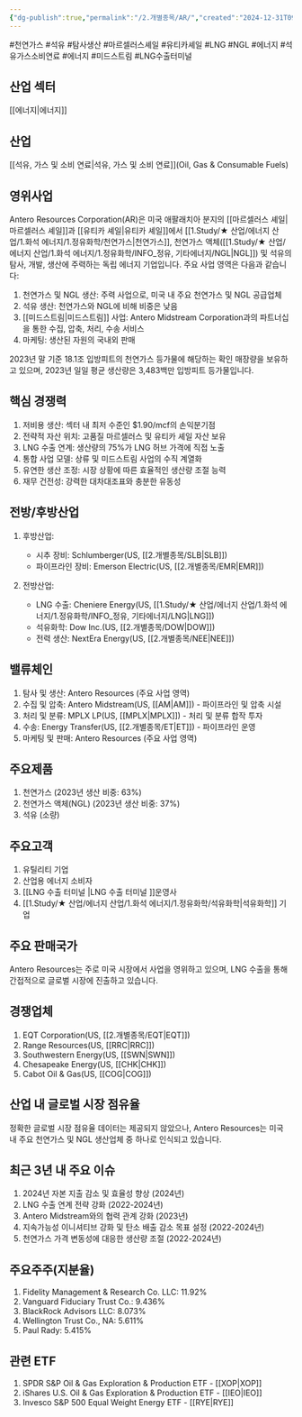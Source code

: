 ```yaml
---
{"dg-publish":true,"permalink":"/2.개별종목/AR/","created":"2024-12-31T09:02:28.452+09:00","updated":"2025-07-29T21:37:04.346+09:00"}
---
```


#천연가스 #석유 #탐사생산 #마르셀러스셰일 #유티카셰일 #LNG #NGL #에너지 #석유가스소비연료 #에너지 #미드스트림 #LNG수출터미널 

## 산업 섹터

[[에너지\|에너지]]

## 산업

[[석유, 가스 및 소비 연료\|석유, 가스 및 소비 연료]](Oil, Gas & Consumable Fuels)

## 영위사업

Antero Resources Corporation(AR)은 미국 애팔래치아 분지의 [[마르셀러스 셰일\|마르셀러스 셰일]]과 [[유티카 셰일\|유티카 셰일]]에서 [[1.Study/★ 산업/에너지 산업/1.화석 에너지/1.정유화학/천연가스\|천연가스]], 천연가스 액체([[1.Study/★ 산업/에너지 산업/1.화석 에너지/1.정유화학/INFO_정유, 기타에너지/NGL\|NGL]]) 및 석유의 탐사, 개발, 생산에 주력하는 독립 에너지 기업입니다. 주요 사업 영역은 다음과 같습니다:

1. 천연가스 및 NGL 생산: 주력 사업으로, 미국 내 주요 천연가스 및 NGL 공급업체
2. 석유 생산: 천연가스와 NGL에 비해 비중은 낮음
3. [[미드스트림\|미드스트림]] 사업: Antero Midstream Corporation과의 파트너십을 통한 수집, 압축, 처리, 수송 서비스
4. 마케팅: 생산된 자원의 국내외 판매

2023년 말 기준 18.1조 입방피트의 천연가스 등가물에 해당하는 확인 매장량을 보유하고 있으며, 2023년 일일 평균 생산량은 3,483백만 입방피트 등가물입니다.

## 핵심 경쟁력

1. 저비용 생산: 섹터 내 최저 수준인 $1.90/mcf의 손익분기점
2. 전략적 자산 위치: 고품질 마르셀러스 및 유티카 셰일 자산 보유
3. LNG 수출 연계: 생산량의 75%가 LNG 허브 가격에 직접 노출
4. 통합 사업 모델: 상류 및 미드스트림 사업의 수직 계열화
5. 유연한 생산 조정: 시장 상황에 따른 효율적인 생산량 조절 능력
6. 재무 건전성: 강력한 대차대조표와 충분한 유동성

## 전방/후방산업

1. 후방산업:
    
    - 시추 장비: Schlumberger(US, [[2.개별종목/SLB\|SLB]])
    - 파이프라인 장비: Emerson Electric(US, [[2.개별종목/EMR\|EMR]])
    
2. 전방산업:
    
    - LNG 수출: Cheniere Energy(US, [[1.Study/★ 산업/에너지 산업/1.화석 에너지/1.정유화학/INFO_정유, 기타에너지/LNG\|LNG]])
    - 석유화학: Dow Inc.(US, [[2.개별종목/DOW\|DOW]])
    - 전력 생산: NextEra Energy(US, [[2.개별종목/NEE\|NEE]])
    

## 밸류체인

1. 탐사 및 생산: Antero Resources (주요 사업 영역)
2. 수집 및 압축: Antero Midstream(US, [[AM\|AM]]) - 파이프라인 및 압축 시설
3. 처리 및 분류: MPLX LP(US, [[MPLX\|MPLX]]) - 처리 및 분류 합작 투자
4. 수송: Energy Transfer(US, [[2.개별종목/ET\|ET]]) - 파이프라인 운영
5. 마케팅 및 판매: Antero Resources (주요 사업 영역)

## 주요제품

1. 천연가스 (2023년 생산 비중: 63%)
2. 천연가스 액체(NGL) (2023년 생산 비중: 37%)
3. 석유 (소량)

## 주요고객

1. 유틸리티 기업
2. 산업용 에너지 소비자
3. [[LNG 수출 터미널 \|LNG 수출 터미널 ]]운영사
4. [[1.Study/★ 산업/에너지 산업/1.화석 에너지/1.정유화학/석유화학\|석유화학]] 기업

## 주요 판매국가

Antero Resources는 주로 미국 시장에서 사업을 영위하고 있으며, LNG 수출을 통해 간접적으로 글로벌 시장에 진출하고 있습니다.

## 경쟁업체

1. EQT Corporation(US, [[2.개별종목/EQT\|EQT]])
2. Range Resources(US, [[RRC\|RRC]])
3. Southwestern Energy(US, [[SWN\|SWN]])
4. Chesapeake Energy(US, [[CHK\|CHK]])
5. Cabot Oil & Gas(US, [[COG\|COG]])

## 산업 내 글로벌 시장 점유율

정확한 글로벌 시장 점유율 데이터는 제공되지 않았으나, Antero Resources는 미국 내 주요 천연가스 및 NGL 생산업체 중 하나로 인식되고 있습니다.

## 최근 3년 내 주요 이슈

1. 2024년 자본 지출 감소 및 효율성 향상 (2024년)
2. LNG 수출 연계 전략 강화 (2022-2024년)
3. Antero Midstream와의 협력 관계 강화 (2023년)
4. 지속가능성 이니셔티브 강화 및 탄소 배출 감소 목표 설정 (2022-2024년)
5. 천연가스 가격 변동성에 대응한 생산량 조절 (2022-2024년)

## 주요주주(지분율)

1. Fidelity Management & Research Co. LLC: 11.92%
2. Vanguard Fiduciary Trust Co.: 9.436%
3. BlackRock Advisors LLC: 8.073%
4. Wellington Trust Co., NA: 5.611%
5. Paul Rady: 5.415%

## 관련 ETF

1. SPDR S&P Oil & Gas Exploration & Production ETF - [[XOP\|XOP]]
2. iShares U.S. Oil & Gas Exploration & Production ETF - [[IEO\|IEO]]
3. Invesco S&P 500 Equal Weight Energy ETF - [[RYE\|RYE]]